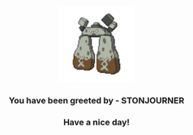 <p align="center">
            <img src="https://raw.githubusercontent.com/PokeAPI/sprites/master/sprites/pokemon/874.png" width="150" height="150">
          </p>
          <h3 align="center">You have been greeted by - <b>STONJOURNER</b></h3>
          <h3 align="center">Have a nice day!</h3>

